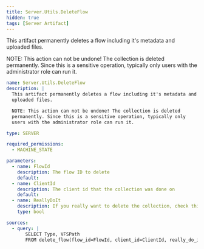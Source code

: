 ```yaml
---
title: Server.Utils.DeleteFlow
hidden: true
tags: [Server Artifact]
---
```


This artifact permanently deletes a flow including it's metadata and
uploaded files.

NOTE: This action can not be undone! The collection is deleted
permanently. Since this is a sensitive operation, typically only
users with the administrator role can run it.


```yaml
name: Server.Utils.DeleteFlow
description: |
  This artifact permanently deletes a flow including it's metadata and
  uploaded files.

  NOTE: This action can not be undone! The collection is deleted
  permanently. Since this is a sensitive operation, typically only
  users with the administrator role can run it.

type: SERVER

required_permissions:
  - MACHINE_STATE

parameters:
  - name: FlowId
    description: The flow ID to delete
    default:
  - name: ClientId
    description: The client id that the collection was done on
    default:
  - name: ReallyDoIt
    description: If you really want to delete the collection, check this.
    type: bool

sources:
  - query: |
       SELECT Type, VFSPath
       FROM delete_flow(flow_id=FlowId, client_id=ClientId, really_do_it=ReallyDoIt)

```
